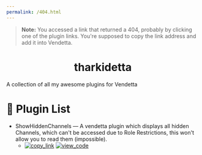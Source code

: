 ```yaml
---
permalink: /404.html
---
```

> **Note:** You accessed a link that returned a 404, probably by clicking one of the plugin links. You're supposed to copy the link address and add it into Vendetta.

<div align="center">
	<h1>tharkidetta</h1>
</div>
A collection of all my awesome plugins for Vendetta

# 📃 Plugin List

- ShowHiddenChannels — A vendetta plugin which displays all hidden Channels, which can't be accessed due to Role Restrictions, this won't allow you to read them (impossible).
	- [<img alt="copy_link" src="https://img.shields.io/badge/copy_link-1e1e2e?style=for-the-badge" />](https://tharki-god.github.io/tharkidetta/ShowHiddenChannels) [<img alt="view_code" src="https://img.shields.io/badge/view_code-1e1e2e?style=for-the-badge" />](https://github.com/tharki-god/tharkidetta/tree/main/plugins/ShowHiddenChannels)


